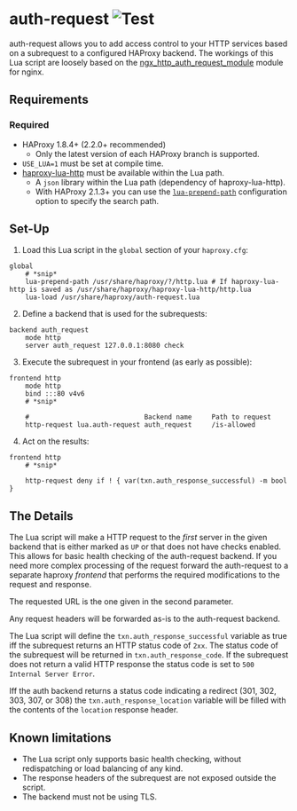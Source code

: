 # auth-request ![Test](https://github.com/TimWolla/haproxy-auth-request/workflows/Test/badge.svg)

auth-request allows you to add access control to your HTTP services based
on a subrequest to a configured HAProxy backend. The workings of this Lua
script are loosely based on the [ngx_http_auth_request_module][1] module
for nginx.

## Requirements

### Required

- HAProxy 1.8.4+ (2.2.0+ recommended)
  - Only the latest version of each HAProxy branch is supported.
- `USE_LUA=1` must be set at compile time.
- [haproxy-lua-http](https://github.com/haproxytech/haproxy-lua-http) must be available within the Lua path.
  - A `json` library within the Lua path (dependency of haproxy-lua-http).
  - With HAProxy 2.1.3+ you can use the [`lua-prepend-path`](http://cbonte.github.io/haproxy-dconv/2.1/configuration.html#lua-prepend-path) configuration option to specify the search path.

## Set-Up

1. Load this Lua script in the `global` section of your `haproxy.cfg`:
```
global
	# *snip*
	lua-prepend-path /usr/share/haproxy/?/http.lua # If haproxy-lua-http is saved as /usr/share/haproxy/haproxy-lua-http/http.lua
	lua-load /usr/share/haproxy/auth-request.lua
```
2. Define a backend that is used for the subrequests:
```
backend auth_request
	mode http
	server auth_request 127.0.0.1:8080 check
```
3. Execute the subrequest in your frontend (as early as possible):
```
frontend http
	mode http
	bind :::80 v4v6
	# *snip*

	#                             Backend name     Path to request
	http-request lua.auth-request auth_request     /is-allowed
```
4. Act on the results:
```
frontend http
	# *snip*
	
	http-request deny if ! { var(txn.auth_response_successful) -m bool }
```

## The Details

The Lua script will make a HTTP request to the *first* server in the given
backend that is either marked as `UP` or that does not have checks enabled.
This allows for basic health checking of the auth-request backend. If you
need more complex processing of the request forward the auth-request to a
separate haproxy *frontend* that performs the required modifications to the
request and response.

The requested URL is the one given in the second parameter.

Any request headers will be forwarded as-is to the auth-request backend.

The Lua script will define the `txn.auth_response_successful` variable as
true iff the subrequest returns an HTTP status code of `2xx`. The status code
of the subrequest will be returned in `txn.auth_response_code`. If the
subrequest does not return a valid HTTP response the status code is set
to `500 Internal Server Error`.

Iff the auth backend returns a status code indicating a redirect (301, 302, 303,
307, or 308) the `txn.auth_response_location` variable will be filled with the
contents of the `location` response header.

## Known limitations

- The Lua script only supports basic health checking, without redispatching
  or load balancing of any kind.
- The response headers of the subrequest are not exposed outside the script.
- The backend must not be using TLS.

[1]: http://nginx.org/en/docs/http/ngx_http_auth_request_module.html
